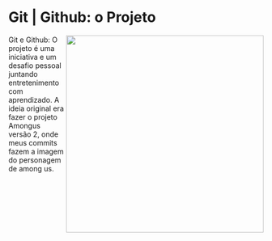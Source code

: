 # Git | Github: o Projeto

<img align="right" alt="" width="390px" src="https://i.pinimg.com/originals/85/23/16/8523161127dc7be6445a2aa8563a99b1.png">

<p align="left"> Git e Github: O projeto é uma iniciativa e um desafio pessoal juntando entretenimento com aprendizado. A ideia original era fazer o projeto Amongus versão 2, onde meus commits fazem a imagem do personagem de among us. 
</p>

